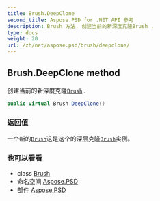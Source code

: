 ```yaml
---
title: Brush.DeepClone
second_title: Aspose.PSD for .NET API 参考
description: Brush 方法. 创建当前的新深度克隆Brush .
type: docs
weight: 20
url: /zh/net/aspose.psd/brush/deepclone/
---
```

## Brush.DeepClone method

创建当前的新深度克隆[`Brush`](../) .

```csharp
public virtual Brush DeepClone()
```

### 返回值

一个新的[`Brush`](../)这是这个的深层克隆[`Brush`](../)实例。

### 也可以看看

* class [Brush](../)
* 命名空间 [Aspose.PSD](../../brush/)
* 部件 [Aspose.PSD](../../../)



